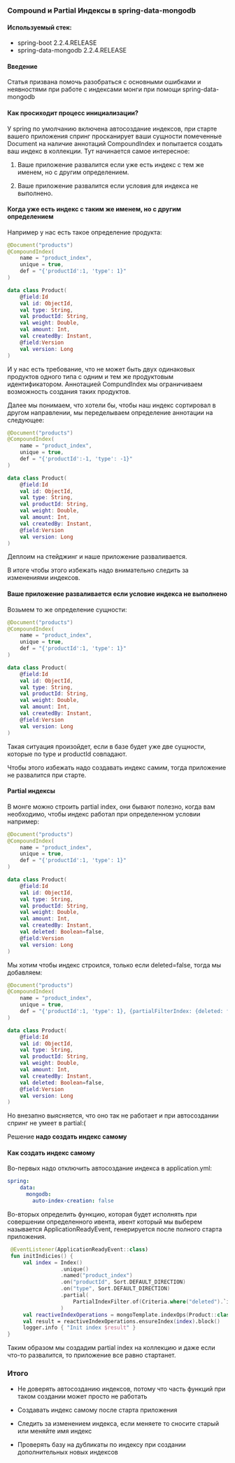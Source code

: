 ### Compound и Partial Индексы в spring-data-mongodb

#### Используемый стек:
* spring-boot 2.2.4.RELEASE
* spring-data-mongodb 2.2.4.RELEASE

#### Введение
Статья призвана помочь разобраться с основными ошибками и неявностями при работе
с индексами монги при помощи spring-data-mongodb

#### Как просиходит процесс инициализации?

У spring по умолчанию включена автосоздание индексов, при старте вашего приложения
спринг просканирует ваши сущности помеченные Document на наличие аннотаций CompoundIndex
и попытается создать ваш индекс в коллекции. Тут начинается самое интересное:
1) Ваше приложение развалится если уже есть индекс с тем же именем, но с другим определением.

2) Ваше приложение развалится если условия для индекса не выполнено.

#### Когда уже есть индекс с таким же именем, но с другим определением
Например у нас есть такое определение продукта:
```kotlin
@Document("products")
@CompoundIndex(
    name = "product_index",
    unique = true,
    def = "{'productId':1, 'type': 1}"
)

data class Product(
    @field:Id
    val id: ObjectId,
    val type: String,
    val productId: String,
    val weight: Double,
    val amount: Int,
    val createdBy: Instant,
    @field:Version
    val version: Long
)
```
И у нас есть требование, что не может быть двух одинаковых продуктов
одного типа с одним и тем же продуктовым идентификатором. Аннотацией CompundIndex
мы ограничиваем возможность создания таких продуктов.

Далее мы понимаем, что хотели бы, чтобы наш индекс сортировал в другом направлении,
мы переделываем определение аннотации на следующее:
```kotlin
@Document("products")
@CompoundIndex(
    name = "product_index",
    unique = true,
    def = "{'productId':-1, 'type': -1}"
)

data class Product(
    @field:Id
    val id: ObjectId,
    val type: String,
    val productId: String,
    val weight: Double,
    val amount: Int,
    val createdBy: Instant,
    @field:Version
    val version: Long
)
```
Деплоим на стейджинг и наше приложение разваливается.

В итоге чтобы этого избежать надо внимательно следить за изменениями индексов.

#### Ваше приложение разваливается если условие индекса не выполнено

Возьмем то же определение сущности:
```kotlin
@Document("products")
@CompoundIndex(
    name = "product_index",
    unique = true,
    def = "{'productId':1, 'type': 1}"
)

data class Product(
    @field:Id
    val id: ObjectId,
    val type: String,
    val productId: String,
    val weight: Double,
    val amount: Int,
    val createdBy: Instant,
    @field:Version
    val version: Long
)
```

Такая ситуация произойдет, если в базе будет уже две сущности, которые по type и productId совпадают.

Чтобы этого избежать надо создавать индекс самим, тогда приложение не развалится при старте.

#### Partial индексы
В монге можно строить partial index, они бывают полезно, когда вам необходимо, чтобы индекс работал при определенном условии
например:
```kotlin
@Document("products")
@CompoundIndex(
    name = "product_index",
    unique = true,
    def = "{'productId':1, 'type': 1}"
)

data class Product(
    @field:Id
    val id: ObjectId,
    val type: String,
    val productId: String,
    val weight: Double,
    val amount: Int,
    val createdBy: Instant,
    val deleted: Boolean=false,
    @field:Version
    val version: Long
)
```

Мы хотим чтобы индекс строился, только если deleted=false, тогда мы добавляем:
```kotlin
@Document("products")
@CompoundIndex(
    name = "product_index",
    unique = true,
    def = "{'productId':1, 'type': 1}, {partialFilterIndex: {deleted: false}}"
)

data class Product(
    @field:Id
    val id: ObjectId,
    val type: String,
    val productId: String,
    val weight: Double,
    val amount: Int,
    val createdBy: Instant,
    val deleted: Boolean=false,
    @field:Version
    val version: Long
)
```
Но внезапно выясняется, что оно так не работает и при автосоздании спринг не умеет в partial:(

Решение **надо создать индекс самому**

#### Как создать индекс самому

Во-первых надо отключить автосоздание индекса в application.yml:
```yaml
spring:
    data:
      mongodb:
        auto-index-creation: false
```

Во-вторых определить функцию, которая будет исполнять при совершении определенного ивента,
ивент который мы выберем называется ApplicationReadyEvent, генерируется после полного старта приложения.

```kotlin
 @EventListener(ApplicationReadyEvent::class)
 fun initIndicies() {
     val index = Index()
                 .unique()
                 .named("product_index")
                 .on("productId", Sort.DEFAULT_DIRECTION)
                 .on("type", Sort.DEFAULT_DIRECTION)
                 .partial(
                     PartialIndexFilter.of(Criteria.where("deleted").`is`(false))
                 )
     val reactiveIndexOperations = mongoTemplate.indexOps(Product::class.java)
     val result = reactiveIndexOperations.ensureIndex(index).block()
     logger.info { "Init index $result" }
}
```
Таким образом мы создадим partial index на коллекцию и даже если что-то развалится, то приложение все равно стартанет.

### Итого

* Не доверять автосозданию индексов, потому что часть функций при таком создании может просто не работать

* Создавать индекс самому после старта приложения

* Следить за изменением индекса, если меняете то сносите старый или меняйте имя индекс
 
* Проверять базу на дубликаты по индексу при создании дополнительных новых индексов